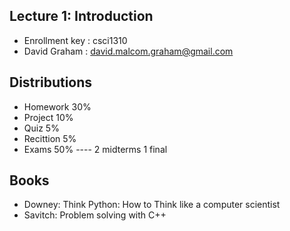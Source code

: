 

Lecture 1: Introduction
--------------------


* Enrollment key : csci1310
* David Graham : david.malcom.graham@gmail.com


Distributions
-------------------------------
* Homework 30%
* Project 10%
* Quiz 5%
* Recittion 5%
* Exams 50%  ---- 2 midterms 1 final




Books
----------------------------------------------------------------
*  Downey: Think Python: How to Think like a computer scientist
*  Savitch: Problem solving with C++

